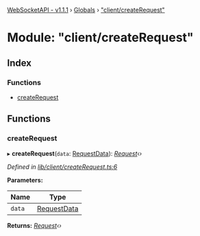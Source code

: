 [WebSocketAPI - v1.1.1](../README.md) › [Globals](../globals.md) › ["client/createRequest"](_client_createrequest_.md)

# Module: "client/createRequest"

## Index

### Functions

* [createRequest](_client_createrequest_.md#createrequest)

## Functions

###  createRequest

▸ **createRequest**(`data`: [RequestData](../interfaces/_requestdata_.requestdata.md)): *[Request](../classes/_request_.request.md)‹›*

*Defined in [lib/client/createRequest.ts:6](https://github.com/T-Reimer/WebSocketAPI/blob/7bc0908/lib/client/createRequest.ts#L6)*

**Parameters:**

Name | Type |
------ | ------ |
`data` | [RequestData](../interfaces/_requestdata_.requestdata.md) |

**Returns:** *[Request](../classes/_request_.request.md)‹›*
